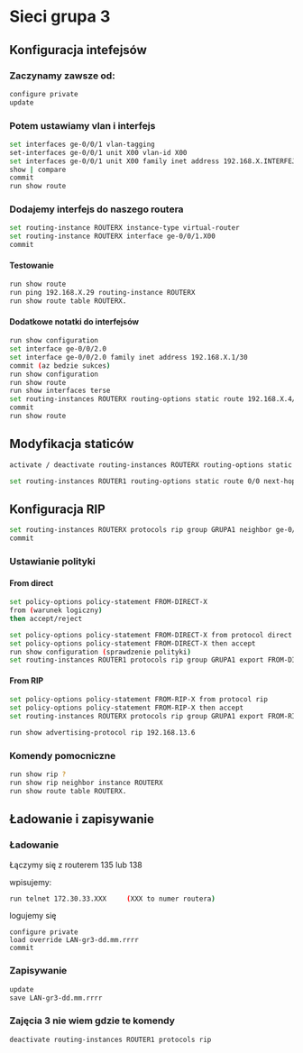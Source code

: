 # Sieci grupa 3

## Konfiguracja intefejsów

### Zaczynamy zawsze od:

```bash 
configure private
update
```
### Potem ustawiamy vlan i interfejs

```bash
set interfaces ge-0/0/1 vlan-tagging
set-interfaces ge-0/0/1 unit X00 vlan-id X00
set interfaces ge-0/0/1 unit X00 family inet address 192.168.X.INTERFEJS (np .9/30)
show | compare
commit
run show route
```

### Dodajemy interfejs do naszego routera
```bash
set routing-instance ROUTERX instance-type virtual-router
set routing-instance ROUTERX interface ge-0/0/1.X00
commit
```

#### Testowanie
```bash
run show route
run ping 192.168.X.29 routing-instance ROUTERX
run show route table ROUTERX.
```
#### Dodatkowe notatki do interfejsów
```bash
run show configuration
set interface ge-0/0/2.0
set interface ge-0/0/2.0 family inet address 192.168.X.1/30
commit (az bedzie sukces)
run show configuration
run show route
run show interfaces terse
set routing-instances ROUTERX routing-options static route 192.168.X.4/30 next-hop 193.168.X.30
commit
run show route
```
## Modyfikacja staticów

```bash
activate / deactivate routing-instances ROUTERX routing-options static

set routing-instances ROUTER1 routing-options static route 0/0 next-hop 192.168.1.6
```

## Konfiguracja RIP
```bash
set routing-instances ROUTERX protocols rip group GRUPA1 neighbor ge-0/0/1.X00
commit
```

### Ustawianie polityki

#### From direct
```bash
set policy-options policy-statement FROM-DIRECT-X
from (warunek logiczny) 
then accept/reject
```

```bash
set policy-options policy-statement FROM-DIRECT-X from protocol direct
set policy-options policy-statement FROM-DIRECT-X then accept
run show configuration (sprawdzenie polityki)
set routing-instances ROUTER1 protocols rip group GRUPA1 export FROM-DIRECT-X
```
#### From RIP
```bash
set policy-options policy-statement FROM-RIP-X from protocol rip
set policy-options policy-statement FROM-RIP-X then accept
set routing-instances ROUTERX protocols rip group GRUPA1 export FROM-RIP-X

run show advertising-protocol rip 192.168.13.6
```

### Komendy pomocniczne
```bash
run show rip ?
run show rip neighbor instance ROUTERX
run show route table ROUTERX.

```

## Ładowanie i zapisywanie

### Ładowanie
Łączymy się z routerem 135 lub 138

wpisujemy:

```bash
run telnet 172.30.33.XXX     (XXX to numer routera)
```

logujemy się
```
configure private
load override LAN-gr3-dd.mm.rrrr
commit
```
### Zapisywanie
```bash
update
save LAN-gr3-dd.mm.rrrr
```

### Zajęcia 3 nie wiem gdzie te komendy
```bash
deactivate routing-instances ROUTER1 protocols rip
```